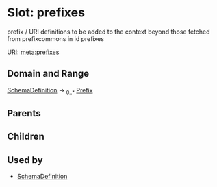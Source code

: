 
# Slot: prefixes


prefix / URI definitions to be added to the context beyond those fetched from prefixcommons in id prefixes

URI: [meta:prefixes](https://w3id.org/biolink/biolinkml/meta/prefixes)


## Domain and Range

[SchemaDefinition](SchemaDefinition.md) ->  <sub>0..*</sub> [Prefix](Prefix.md)

## Parents


## Children


## Used by

 * [SchemaDefinition](SchemaDefinition.md)
